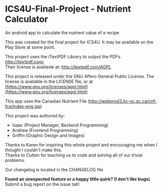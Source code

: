 # ICS4U-Final-Project - Nutrient Calculator
An android app to calculate the nutrient value of a recipe

This was created for the final project for ICS4U. It may be available on the Play Store at some point.

This project uses the iTextPDF Library to output the PDFs. http://itextpdf.com/   
Their license is availavle at: http://itextpdf.com/AGPL

This project is released under the GNU Affero General Public License. The license is available in the LICENSE file, or at [https://www.gnu.org/licenses/agpl.html](https://www.gnu.org/licenses/agpl.html)

This app uses the Canadian Nutrient File (http://webprod3.hc-sc.gc.ca/cnf-fce/index-eng.jsp)

This project was authored by:
* Isaac (Project Manager, Backend Programming)
* Andrew (Frontend Programming)
* Griffin (Graphic Design and Images)

Thanks to Karen for inspiring this whole project and encouraging me when I thought I couldn't make this.   
Thanks to Cutten for teaching us to code and solving all of our trivial problems.

Our changelog is located in the CHANGELOG file.

**Found an unexpected feature or a happy little quirk? (I don't like bugs)**   
Submit a bug report on the issue tab!

